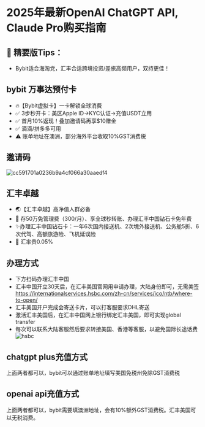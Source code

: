 # 2025年最新OpenAI ChatGPT API, Claude Pro购买指南
## 🌟 精要版Tips：
- Bybit适合海淘党，汇丰合适跨境投资/差旅高频用户，双持更佳！

## bybit 万事达预付卡
- 🔥【Bybit虚拟卡】一卡解锁全球消费
- ✅ 3步秒开卡：美区Apple ID→KYC认证→充值USDT立用
- ✅ 首月10%返现！叠加邀请码再享$10赠金
- ✅ 滴滴/拼多多可用
- ⚠️ 账单地址在澳洲，部分海外平台收取10%GST消费税
## 邀请码
![cc591701a0236b9a4cf066a30aaedf4](https://github.com/user-attachments/assets/cb992366-57aa-4c58-97e1-5d9dd9099e5c)



## 汇丰卓越
- 🌏【汇丰卓越】高净值人群必备
- 💎 存50万免管理费（300/月）、享全球秒转账、办理汇丰中国钻石卡免年费
- ✨办理汇丰中国钻石卡：一年6次国内接送机、2次境外接送机、公务舱5折、6次代驾、高额旅游险、飞机延误险
- 💸 汇率贵0.05%
## 办理方式
- 下方扫码办理汇丰中国
- 汇丰中国开立30天后，在汇丰美国官网用申请办理，大陆身份即可，无需美签 https://internationalservices.hsbc.com/zh-cn/services/ico/ntb/where-to-open/
- 汇丰美国开户完成会寄送卡片，可以打客服要求DHL寄送
- 激活汇丰美国后，在汇丰中国网上银行绑定汇丰美国，即可实现global transfer
- 每次可以联系大陆客服然后要求转接美国、香港等客服，以避免国际长途话费
![hsbc](https://github.com/user-attachments/assets/451ca8fc-f12c-4f9b-aab9-4c639d559234)


## chatgpt plus充值方式
上面两者都可以，bybit可以通过账单地址填写美国免税州免除GST消费税
## openai api充值方式
上面两者都可以，bybit需要填澳洲地址，会有10%额外GST消费税。汇丰美国可以无税消费。
